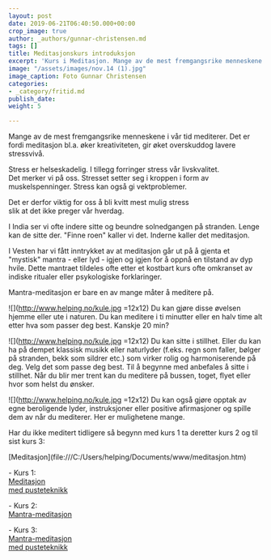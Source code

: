 ```yaml
---
layout: post
date: 2019-06-21T06:40:50.000+00:00
crop_image: true
author: _authors/gunnar-christensen.md
tags: []
title: Meditasjonskurs introduksjon
excerpt: 'Kurs i Meditasjon. Mange av de mest fremgangsrike menneskene i vår tid mediterer:'
image: "/assets/images/nov.14 (1).jpg"
image_caption: Foto Gunnar Christensen
categories:
- _category/fritid.md
publish_date: 
weight: 5

---
```

Mange av de mest fremgangsrike menneskene i vår tid mediterer. Det er fordi meditasjon bl.a. øker kreativiteten, gir øket overskuddog lavere stressvivå.

Stress er helseskadelig. I tillegg forringer stress vår livskvalitet.  
Det merker vi på oss. Stresset setter seg i kroppen i form av muskelspenninger. Stress kan også gi vektproblemer.

Det er derfor viktig for oss å bli kvitt mest mulig stress  
slik at det ikke preger vår hverdag.

I India ser vi ofte indere sitte og beundre solnedgangen på stranden. Lenge kan de sitte der. "Finne roen" kaller vi det. Inderne kaller det meditasjon.

I Vesten har vi fått inntrykket av at meditasjon går ut på å gjenta et "mystisk" mantra - eller lyd - igjen og igjen for å oppnå en tilstand av dyp hvile. Dette mantraet tildeles ofte etter et kostbart kurs ofte omkranset av indiske ritualer eller psykologiske forklaringer.

Mantra-meditasjon er bare en av mange måter å meditere på.

![](http://www.helping.no/kule.jpg =12x12) Du kan gjøre disse øvelsen hjemme eller ute i naturen. Du kan meditere i ti minutter eller en halv time alt etter hva som passer deg best. Kanskje 20 min?

![](http://www.helping.no/kule.jpg =12x12) Du kan sitte i stillhet. Eller du kan ha på dempet klassisk musikk eller naturlyder (f.eks. regn som faller, bølger på stranden, bekk som sildrer etc.) som virker rolig og harmoniserende på deg. Velg det som passe deg best. Til å begynne med anbefales å sitte i stillhet. Når du blir mer trent kan du meditere på bussen, toget, flyet eller hvor som helst du ønsker.

![](http://www.helping.no/kule.jpg =12x12) Du kan også gjøre opptak av egne beroligende lyder, instruksjoner eller positive afirmasjoner og spille dem av når du mediterer. Her er mulighetene mange.

Har du ikke meditert tidligere så begynn med kurs 1 ta deretter kurs 2 og til sist kurs 3:

\[Meditasjon\](file:///C:/Users/helping/Documents/www/meditasjon.htm)

\- Kurs 1:  
[Meditasjon](http://www.helping.no/meditasjonpust.htm)  
[med pusteteknikk](http://www.helping.no/meditasjonpust.htm)

\- Kurs 2:  
[Mantra-meditasjon](http://www.helping.no/mantrameditasjon.htm)

\- Kurs 3:  
[Mantra-meditasjon](http://www.helping.no/mantrameditasjonpust.htm)  
[med pusteteknikk](http://www.helping.no/mantrameditasjonpust.htm)
